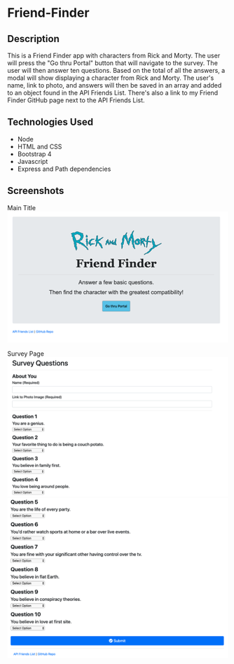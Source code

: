 # Friend-Finder

## Description
This is a Friend Finder app with characters from Rick and Morty.  The user will press the "Go thru Portal" button that will navigate to the survey.  The user will then answer ten questions.  Based on the total of all the answers, a modal will show displaying a character from Rick and Morty.  The user's name, link to photo, and answers will then be saved in an array and added to an object found in the API Friends List.  There's also a link to my Friend Finder GitHub page next to the API Friends List.

## Technologies Used
* Node
* HTML and CSS
* Bootstrap 4
* Javascript
* Express and Path dependencies

## Screenshots
Main Title
![image](/app/public/images/main-title.png)

Survey Page
![image](/app/public/images/survey-one.png)
![image](/app/public/images/survey-two.png)